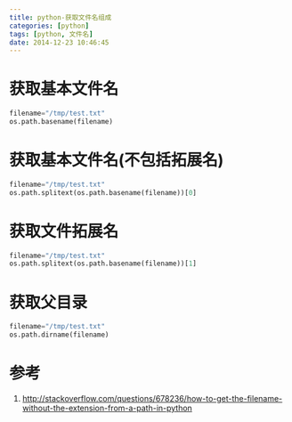 ```yaml
---
title: python-获取文件名组成
categories: [python]
tags: [python, 文件名]
date: 2014-12-23 10:46:45
---
```


# 获取基本文件名

```python
filename="/tmp/test.txt"
os.path.basename(filename)
```

# 获取基本文件名(不包括拓展名)

```python
filename="/tmp/test.txt"
os.path.splitext(os.path.basename(filename))[0]
```

# 获取文件拓展名

```python
filename="/tmp/test.txt"
os.path.splitext(os.path.basename(filename))[1]
```

# 获取父目录
```python
filename="/tmp/test.txt"
os.path.dirname(filename)
```

# 参考

1.  <http://stackoverflow.com/questions/678236/how-to-get-the-filename-without-the-extension-from-a-path-in-python>
